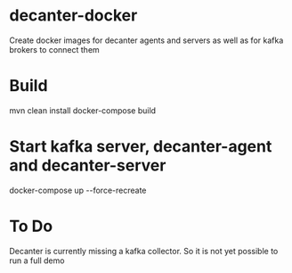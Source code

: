 # decanter-docker
Create docker images for decanter agents and servers as well as for kafka brokers to connect them

# Build
mvn clean install
docker-compose build

# Start kafka server, decanter-agent and decanter-server
docker-compose up --force-recreate

# To Do
Decanter is currently missing a kafka collector. So it is not yet possible to run a full demo

